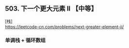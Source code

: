 ## 503. 下一个更大元素 II 【中等】    
[栈]    
https://leetcode-cn.com/problems/next-greater-element-ii/     

### 单调栈 + 循环数组       






